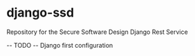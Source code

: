 # django-ssd

Repository for the Secure Software Design Django Rest Service

-- TODO --
Django first configuration
